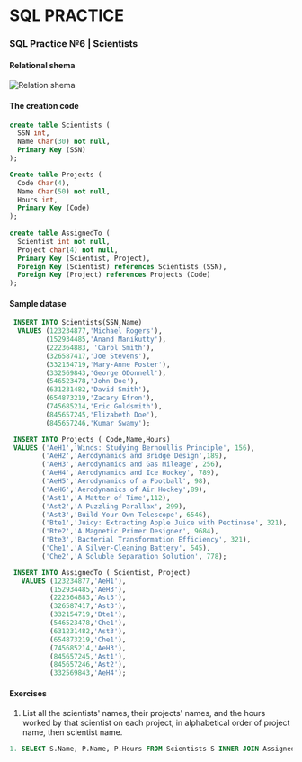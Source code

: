 # SQL PRACTICE

### SQL Practice №6 | Scientists

#### Relational shema
![Relation shema](https://upload.wikimedia.org/wikipedia/commons/thumb/b/bb/Scientists-schema.png/300px-Scientists-schema.png)

#### The creation code
``` sql
create table Scientists (
  SSN int,
  Name Char(30) not null,
  Primary Key (SSN)
);

Create table Projects (
  Code Char(4),
  Name Char(50) not null,
  Hours int,
  Primary Key (Code)
);
	
create table AssignedTo (
  Scientist int not null,
  Project char(4) not null,
  Primary Key (Scientist, Project),
  Foreign Key (Scientist) references Scientists (SSN),
  Foreign Key (Project) references Projects (Code)
);
```
#### Sample datase
``` sql
 INSERT INTO Scientists(SSN,Name) 
  VALUES (123234877,'Michael Rogers'),
         (152934485,'Anand Manikutty'),
         (222364883, 'Carol Smith'),
         (326587417,'Joe Stevens'),
         (332154719,'Mary-Anne Foster'),	
         (332569843,'George ODonnell'),
         (546523478,'John Doe'),
         (631231482,'David Smith'),
         (654873219,'Zacary Efron'),
         (745685214,'Eric Goldsmith'),
         (845657245,'Elizabeth Doe'),
         (845657246,'Kumar Swamy');

 INSERT INTO Projects ( Code,Name,Hours)
 VALUES ('AeH1','Winds: Studying Bernoullis Principle', 156),
        ('AeH2','Aerodynamics and Bridge Design',189),
        ('AeH3','Aerodynamics and Gas Mileage', 256),
        ('AeH4','Aerodynamics and Ice Hockey', 789),
        ('AeH5','Aerodynamics of a Football', 98),
        ('AeH6','Aerodynamics of Air Hockey',89),
        ('Ast1','A Matter of Time',112),
        ('Ast2','A Puzzling Parallax', 299),
        ('Ast3','Build Your Own Telescope', 6546),
        ('Bte1','Juicy: Extracting Apple Juice with Pectinase', 321),
        ('Bte2','A Magnetic Primer Designer', 9684),
        ('Bte3','Bacterial Transformation Efficiency', 321),
        ('Che1','A Silver-Cleaning Battery', 545),
        ('Che2','A Soluble Separation Solution', 778);

 INSERT INTO AssignedTo ( Scientist, Project)
   VALUES (123234877,'AeH1'),
          (152934485,'AeH3'),
          (222364883,'Ast3'),	   
          (326587417,'Ast3'),
          (332154719,'Bte1'),
          (546523478,'Che1'),
          (631231482,'Ast3'),
          (654873219,'Che1'),
          (745685214,'AeH3'),
          (845657245,'Ast1'),
          (845657246,'Ast2'),
          (332569843,'AeH4');
```
#### Exercises
1. List all the scientists' names, their projects' names, and the hours worked by that scientist on each project, in alphabetical order of project name, then scientist name.

``` sql
1. SELECT S.Name, P.Name, P.Hours FROM Scientists S INNER JOIN AssignedTo A ON S.SSN=A.Scientist INNER JOIN Projects P ON A.Project=P.Code ORDER BY P.Name ASC, S.Name ASC;
```
